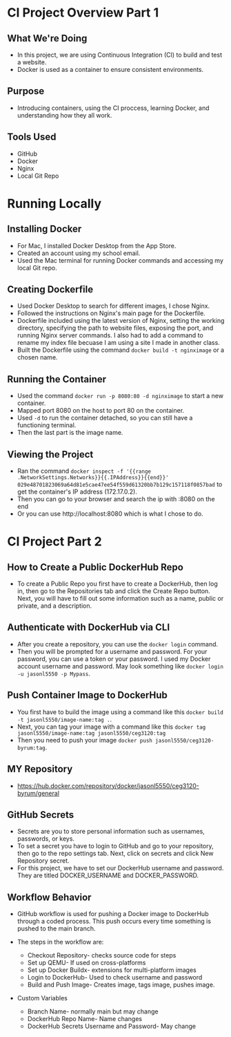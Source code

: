 # CI Project Overview Part 1

## What We're Doing
- In this project, we are using Continuous Integration (CI) to build and test a website.
- Docker is used as a container to ensure consistent environments.

## Purpose
- Introducing containers, using the CI proccess, learning Docker, and understanding how they all work.

## Tools Used
- GitHub
- Docker
- Nginx
- Local Git Repo

# Running Locally

## Installing Docker
- For Mac, I installed Docker Desktop from the App Store.
- Created an account using my school email.
- Used the Mac terminal for running Docker commands and accessing my local Git repo.

## Creating Dockerfile
- Used Docker Desktop to search for different images, I chose Nginx.
- Followed the instructions on Nginx's main page for the Dockerfile.
- Dockerfile included using the latest version of Nginx, setting the working directory, specifying the path to website files, exposing the port, and running Nginx server commands. I also had to add a command to rename my index file becuase I am using a site I made in another class.
- Built the Dockerfile using the command `docker build -t nginximage` or a chosen name.

## Running the Container
- Used the command `docker run -p 8080:80 -d nginximage` to start a new container.
- Mapped port 8080 on the host to port 80 on the container.
- Used `-d` to run the container detached, so you can still have a functioning terminal.
- Then the last part is the image name.

## Viewing the Project
- Ran the command `docker inspect -f '{{range .NetworkSettings.Networks}}{{.IPAddress}}{{end}}' 029e48701823069a64d81e5cae47ee54f559d61320bb7b129c157118f0857bad` to get the container's IP address (172.17.0.2).
- Then you can go to your browser and search the ip with :8080 on the end
- Or you can use http://localhost:8080 which is what I chose to do.

# CI Project Part 2

## How to Create a Public DockerHub Repo
- To create a Public Repo you first have to create a DockerHub, then log in, then go to the Repositories tab and click the Create Repo button. Next, you will have to fill out some information such as a name, public or private, and a description.

## Authenticate with DockerHub via CLI
- After you create a repository, you can use the `docker login` command.
- Then you will be prompted for a username and password. For your password, you can use a token or your password. I used my Docker account username and password. May look something like `docker login -u jasonl5550 -p Mypass`.

## Push Container Image to DockerHub
- You first have to build the image using a command like this `docker build -t jasonl5550/image-name:tag .`.
- Next, you can tag your image with a command like this `docker tag jasonl5550/image-name:tag jasonl5550/ceg3120:tag`
- Then you need to push your image `docker push jasonl5550/ceg3120-byrum:tag`.

## MY Repository
- https://hub.docker.com/repository/docker/jasonl5550/ceg3120-byrum/general

## GitHub Secrets
- Secrets are you to store personal information such as usernames, passwords, or keys.
- To set a secret you have to login to GitHub and go to your repository, then go to the repo settings tab. Next, click on secrets and click New Repository secret.
- For this project, we have to set our DockerHub username and password. They are titled DOCKER_USERNAME and DOCKER_PASSWORD.

## Workflow Behavior
- GitHub workflow is used for pushing a Docker image to DockerHub through a coded process. This push occurs every time something is pushed to the main branch.
- The steps in the workflow are:
  - Checkout Repository- checks source code for steps
  - Set up QEMU- If used on cross-platforms
  - Set up Docker Buildx- extensions for multi-platform images
  - Login to DockerHub- Used to check username and password
  - Build and Push Image- Creates image, tags image, pushes image.
 
- Custom Variables
  - Branch Name- normally main but may change
  - DockerHub Repo Name- Name changes
  - DockerHub Secrets Username and Password- May change  
